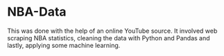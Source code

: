 # NBA-Data

This was done with the help of an online YouTube source. It involved web scraping NBA statistics, cleaning the data with Python and Pandas and lastly, applying some machine learning.

